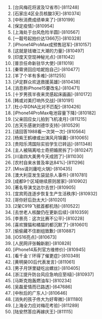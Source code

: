 
1. [台风梅花将波及12省市]-[811248]
1. [石家庄4区全员核酸3天]-[810374]
1. [中秋消费成绩单来了]-[810199]
1. [保定疫情]-[810954]
1. [上海处于台风危险半圆]-[810567]
1. [一靓号起拍价达1366万]-[810328]
1. [iPhone14ProMax成预售冠军]-[810157]
1. [这就是钱塘江大潮的力量]-[810497]
1. [印度天空现神秘光点]-[811042]
1. [普京任命新驻华大使]-[811019]
1. [秦霄贤回应哈妮抱自己]-[810477]
1. [羊了个羊有多难]-[811255]
1. [泸定群众欢送救援英雄]-[810438]
1. [消息称iPhone15要改名]-[810471]
1. [十岁男孩半夜来灵感起床画画]-[810172]
1. [韩或对美打响外交战]-[810191]
1. [杜小华DNA比对不匹配]-[810426]
1. [iPhone14ProMax电池容量下降]-[810182]
1. [父亲回应女儿拍到飞机凌月]-[811215]
1. [古天乐感谢刘德华支持]-[810529]
1. [请回答1988看一次哭一次]-[810564]
1. [杨紫王鹤棣或出演风月锦囊]-[810065]
1. [贵阳乐湾国际实验学生已转运]-[811348]
1. [主人被隔离哈士奇把婚房拆了]-[810247]
1. [川渝四大美男今天成团了]-[811030]
1. [农村自来水普及率达84%]-[811296]
1. [Miss请刘庸吃火锅]-[810435]
1. [澳大利亚发生袋鼠杀人事件]-[810781]
1. [成都9个区域继续原则居家]-[810902]
1. [著名导演戈达尔去世]-[810905]
1. [宜宾筠连逐步恢复生产生活秩序]-[810932]
1. [哥你好后劲太大]-[810201]
1. [2架C919飞抵首都机场]-[810522]
1. [去世老人核酸仍在更新后续]-[810359]
1. [李景亮：这次比赛不公平]-[810228]
1. [喜欢狸猫和橘猫的都沉默了]-[810601]
1. [偷偷藏不住剧组致歉]-[810887]
1. [iOS16亮点]-[810673]
1. [人民网评张翰新剧]-[810828]
1. [iPhone14系列官方维修价]-[810945]
1. [看千金丫环得了催更症]-[810349]
1. [黄明昊00后代表发言]-[811061]
1. [男子月饼里疑吃出螺丝]-[810405]
1. [浙江提升防台风应急响应至Ⅰ级]-[810937]
1. [马斯克炮轰燃油车]-[810234]
1. [吴磊爱情而已路透]-[647686]
1. [中秋后的广东人]-[810646]
1. [消失的孩子佟大为好卑微]-[811180]
1. [上海全力应对梅花考验]-[811289]
1. [陆安然答应再嫁庆王]-[811115]